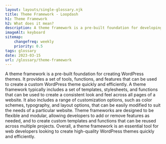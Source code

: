 ```yaml
--- 
layout: layouts/single-glossary.njk
title: Theme Framework - Loopdash
h1: Theme Framework
h2: What does it mean?
description: A theme framework is a pre-built foundation for developing custom WordPress themes with standardized code and functionality.
imageAlt: keyboard
sitemap:
	changefreq: weekly
	priority: 0.5
tags: glossary
date: 2023-03-15
url: /glossary/theme-framework
---
```


A theme framework is a pre-built foundation for creating WordPress themes. It provides a set of tools, functions, and features that can be used to create a custom WordPress theme quickly and efficiently. A theme framework typically includes a set of templates, stylesheets, and functions that can be used to create a consistent look and feel across all pages of a website. It also includes a range of customization options, such as color schemes, typography, and layout options, that can be easily modified to suit the needs of a particular website. Theme frameworks are designed to be flexible and modular, allowing developers to add or remove features as needed, and to create custom templates and functions that can be reused across multiple projects. Overall, a theme framework is an essential tool for web developers looking to create high-quality WordPress themes quickly and efficiently.
